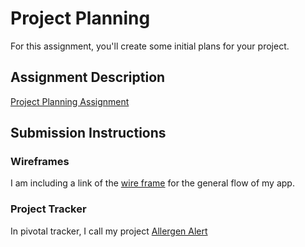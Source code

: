 # Project Planning
For this assignment, you'll create some initial plans for your project.

## Assignment Description
[Project Planning Assignment](https://education.launchcode.org/liftoff/assignments/planning/)

## Submission Instructions

### Wireframes
I am including a link of the [wire frame](https://1drv.ms/u/s!AlnuMlEqdeddgyD8k-qf7nQwzbQ4) for the general flow of my app.

### Project Tracker
In pivotal tracker, I call my project [Allergen Alert](https://www.pivotaltracker.com/n/projects/2159152)

